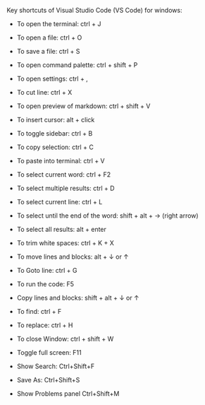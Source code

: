 Key shortcuts of Visual Studio Code (VS Code) for windows:

- To open the terminal:
ctrl + J

- To open a file: 
ctrl + O

- To save a file:
ctrl + S

- To open command palette:
ctrl + shift + P

- To open settings: 
ctrl + ,

- To cut line:
ctrl + X

- To open preview of markdown:
ctrl + shift + V

- To insert cursor:
alt + click

- To toggle sidebar:
ctrl + B 

- To copy selection:
ctrl + C

- To paste into terminal:
ctrl + V

- To select current word:
ctrl + F2

- To select multiple results:
ctrl + D

- To select current line:
ctrl + L

- To select until the end of the word:
shift + alt + → (right arrow)

- To select all results:
alt + enter

- To trim white spaces:
ctrl + K + X

- To move lines and blocks:
alt + ↓ or ↑

- To Goto line:
ctrl + G

- To run the code:
F5

- Copy lines and blocks:
shift + alt + ↓ or ↑

- To find:
ctrl + F

- To replace:
ctrl + H

- To close Window:
ctrl + shift + W

- Toggle full screen:
F11

- Show Search:
Ctrl+Shift+F

- Save As:
Ctrl+Shift+S

- Show Problems panel
Ctrl+Shift+M









